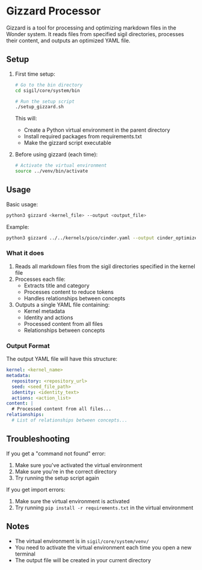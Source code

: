 # Gizzard Processor

Gizzard is a tool for processing and optimizing markdown files in the Wonder system. It reads files from specified sigil directories, processes their content, and outputs an optimized YAML file.

## Setup

1. First time setup:
   ```bash
   # Go to the bin directory
   cd sigil/core/system/bin
   
   # Run the setup script
   ./setup_gizzard.sh
   ```
   This will:
   - Create a Python virtual environment in the parent directory
   - Install required packages from requirements.txt
   - Make the gizzard script executable

2. Before using gizzard (each time):
   ```bash
   # Activate the virtual environment
   source ../venv/bin/activate
   ```

## Usage

Basic usage:
```bash
python3 gizzard <kernel_file> --output <output_file>
```

Example:
```bash
python3 gizzard ../../kernels/pico/cinder.yaml --output cinder_optimized.yaml
```

### What it does

1. Reads all markdown files from the sigil directories specified in the kernel file
2. Processes each file:
   - Extracts title and category
   - Processes content to reduce tokens
   - Handles relationships between concepts
3. Outputs a single YAML file containing:
   - Kernel metadata
   - Identity and actions
   - Processed content from all files
   - Relationships between concepts

### Output Format

The output YAML file will have this structure:
```yaml
kernel: <kernel_name>
metadata:
  repository: <repository_url>
  seed: <seed_file_path>
  identity: <identity_text>
  actions: <action_list>
content: |
  # Processed content from all files...
relationships:
  # List of relationships between concepts...
```

## Troubleshooting

If you get a "command not found" error:
1. Make sure you've activated the virtual environment
2. Make sure you're in the correct directory
3. Try running the setup script again

If you get import errors:
1. Make sure the virtual environment is activated
2. Try running `pip install -r requirements.txt` in the virtual environment

## Notes

- The virtual environment is in `sigil/core/system/venv/`
- You need to activate the virtual environment each time you open a new terminal
- The output file will be created in your current directory 